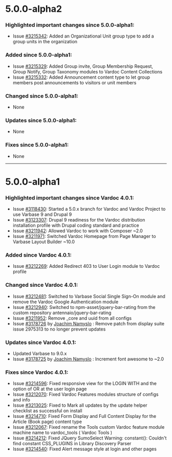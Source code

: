 # 5.0.0-alpha2

### Highlighted important changes since 5.0.0-alpha1:
* Issue [#3215342](https://www.drupal.org/i/3215342):
        Added an Organizational Unit group type to add a group units in the organization

### Added since 5.0.0-alpha1:
* Issue [#3215329](https://www.drupal.org/i/3215329):
        Added Group invite, Group Membership Request, Group Notify, Group Taxonomy
        modules to Vardoc Content Collections
* Issue [#3215332](https://www.drupal.org/i/3215332):
        Added Announcement content type to let group members post announcements
        to visitors or unit members

### Changed since 5.0.0-alpha1:
* None

### Updates since 5.0.0-alpha1:
* None

### Fixes since 5.0.0-alpha1:
* None

------------------------------------------------------------------------------------------------

# 5.0.0-alpha1

### Highlighted important changes since Vardoc 4.0.1:
* Issue [#3118430](https://www.drupal.org/i/3118430):
        Started a 5.0.x branch for Vardoc and Vardoc Project to use Varbase 9 and Drupal 9
* Issue [#3123307](https://www.drupal.org/i/3123307):
        Drupal 9 readiness for the Vardoc distribution installation profile with Drupal coding
        standard and practice
* Issue [#3211942](https://www.drupal.org/i/3211942):
        Allowed Vardoc to work with Composer ~2.0
* Issue [#3211971](https://www.drupal.org/i/3211971):
        Switched Vardoc Homepage from Page Manager to Varbase Layout Builder ~10.0

### Added since Vardoc 4.0.1:
* Issue [#3212269](https://www.drupal.org/i/3212269):
        Added Redirect 403 to User Login module to Vardoc profile

### Changed since Vardoc 4.0.1:
* Issue [#3212481](https://www.drupal.org/i/3212481):
        Switched to Varbase Social Single Sign-On module and remove the Vardoc Google Authentication module
* Issue [#3212940](https://www.drupal.org/i/3212940):
        Switched to npm-asset/jquery-bar-rating from the custom repository antennaio/jquery-bar-rating
* Issue [#3211952](https://www.drupal.org/i/3211952):
        Remove _core and uuid from all configs
* Issue [#3178726](https://www.drupal.org/i/3178726)
        by [Joachim Namyslo](https://www.drupal.org/u/joachim-namyslo)
       : Remove patch from display suite issue 2975313 to no longer prevent updates

### Updates since Vardoc 4.0.1:
* Updated Varbase to 9.0.x
* Issue [#3178725](https://www.drupal.org/i/3178725)
        by [Joachim Namyslo](https://www.drupal.org/u/joachim-namyslo)
        : Increment font awesome to ~2.0

### Fixes since Vardoc 4.0.1:
* Issue [#3214596](https://www.drupal.org/i/3214596):
        Fixed responsive view for the LOGIN WITH and the option of OR at the user login page
* Issue [#3212070](https://www.drupal.org/i/3212070):
        Fixed Vardoc Features modules structure of configs and info
* Issue [#3213025](https://www.drupal.org/i/3213025):
        Fixed to Mark all updates by the update helper checklist as successful on install
* Issue [#3214710](https://www.drupal.org/i/3214710):
        Fixed Form Display and Full Content Display for the Article (Book page) content type
* Issue [#3212067](https://www.drupal.org/i/3212067):
        Fixed rename the Tools custom Vardoc feature module machine name to vardoc_tools ( Vardoc Tools )
* Issue [#3214212](https://www.drupal.org/i/3214212):
        Fixed JQuery SumoSelect Warning: constant(): Couldn't find constant CSS_PLUGINS
        in Library Discovery Parser
* Issue [#3214540](https://www.drupal.org/i/3214540):
        Fixed Alert message style at login and other pages